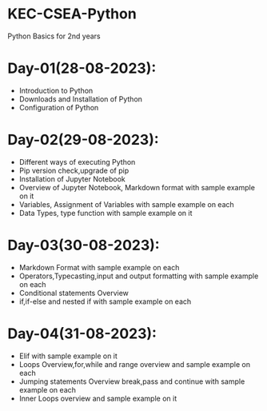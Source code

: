 # KEC-CSEA-Python
Python Basics for 2nd years

# Day-01(28-08-2023):
  - Introduction to Python
  - Downloads and Installation of Python
  - Configuration of Python

# Day-02(29-08-2023):
  - Different ways of executing Python
  - Pip version check,upgrade of pip
  - Installation of Jupyter Notebook
  - Overview of Jupyter Notebook, Markdown format with sample example on it
  - Variables, Assignment of Variables with sample example on each
  - Data Types, type function with sample example on it

# Day-03(30-08-2023):
  - Markdown Format with sample example on each
  - Operators,Typecasting,input and output formatting with sample example on each
  - Conditional statements Overview
  - if,if-else and nested if with sample example on each

# Day-04(31-08-2023):
  - Elif with sample example on it
  - Loops Overview,for,while and range overview and sample example on each
  - Jumping statements Overview break,pass and continue with sample example on each
  - Inner Loops overview and sample example on it
